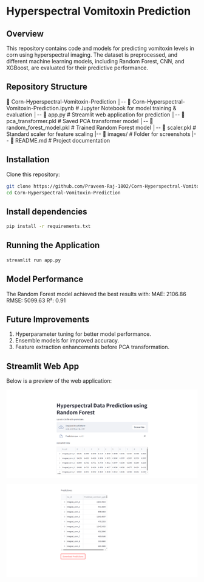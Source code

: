 # Hyperspectral Vomitoxin Prediction

## Overview
This repository contains code and models for predicting vomitoxin levels in corn using hyperspectral imaging. 
The dataset is preprocessed, and different machine learning models, including Random Forest, CNN, and XGBoost, are evaluated for their predictive performance.

## Repository Structure
📂 Corn-Hyperspectral-Vomitoxin-Prediction │-- 
📜 Corn-Hyperspectral-Vomitoxin-Prediction.ipynb # Jupyter Notebook for model training & evaluation │-- 
📜 app.py # Streamlit web application for prediction │-- 📜 pca_transformer.pkl # Saved PCA transformer model │-- 
📜 random_forest_model.pkl # Trained Random Forest model │-- 📜 scaler.pkl # Standard scaler for feature scaling |-- 
📜 images/ # Folder for screenshots |-- 📜 README.md # Project documentation 

## Installation
Clone this repository:
```bash
git clone https://github.com/Praveen-Raj-1802/Corn-Hyperspectral-Vomitoxin-Prediction.git
cd Corn-Hyperspectral-Vomitoxin-Prediction
```

## Install dependencies
```bash
pip install -r requirements.txt
```

## Running the Application
```bash
streamlit run app.py
```

## Model Performance
The Random Forest model achieved the best results with:
MAE: 2106.86
RMSE: 5099.63
R²: 0.91

## Future Improvements
1. Hyperparameter tuning for better model performance.
2. Ensemble models for improved accuracy.
3. Feature extraction enhancements before PCA transformation.

## Streamlit Web App

Below is a preview of the web application:

![Streamlit App Screenshot](images/streamlit_app1.png)

![Streamlit App Screenshot](images/streamlit_app2.png)



